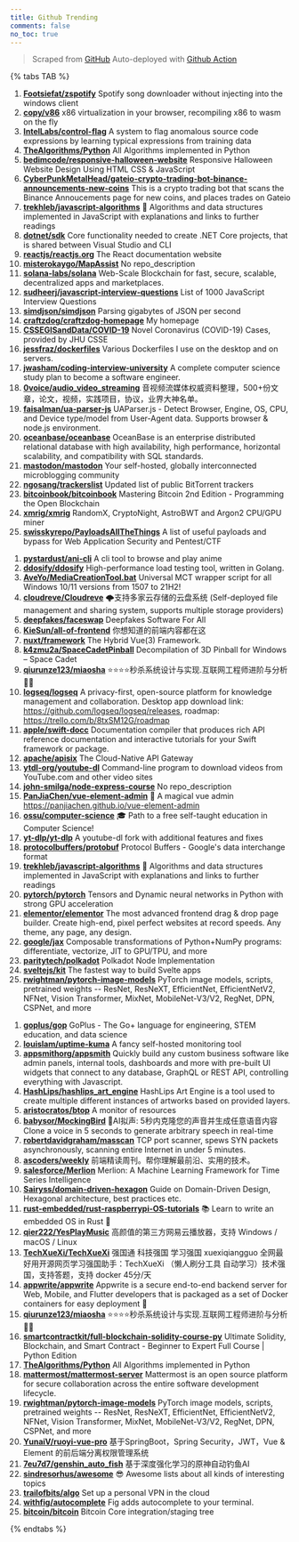 ```yaml
---
title: Github Trending
comments: false
no_toc: true
---
```


> Scraped from [GitHub](https://github.com/trending)
Auto-deployed with [Github Action](https://docs.github.com/en/actions)

{% tabs TAB %}
<!-- tab Daily -->
1. [**Footsiefat/zspotify**](https://github.com/Footsiefat/zspotify)
Spotify song downloader without injecting into the windows client
2. [**copy/v86**](https://github.com/copy/v86)
x86 virtualization in your browser, recompiling x86 to wasm on the fly
3. [**IntelLabs/control-flag**](https://github.com/IntelLabs/control-flag)
A system to flag anomalous source code expressions by learning typical expressions from training data
4. [**TheAlgorithms/Python**](https://github.com/TheAlgorithms/Python)
All Algorithms implemented in Python
5. [**bedimcode/responsive-halloween-website**](https://github.com/bedimcode/responsive-halloween-website)
Responsive Halloween Website Design Using HTML CSS & JavaScript
6. [**CyberPunkMetalHead/gateio-crypto-trading-bot-binance-announcements-new-coins**](https://github.com/CyberPunkMetalHead/gateio-crypto-trading-bot-binance-announcements-new-coins)
This is a crypto trading bot that scans the Binance Annoucements page for new coins, and places trades on Gateio
7. [**trekhleb/javascript-algorithms**](https://github.com/trekhleb/javascript-algorithms)
📝 Algorithms and data structures implemented in JavaScript with explanations and links to further readings
8. [**dotnet/sdk**](https://github.com/dotnet/sdk)
Core functionality needed to create .NET Core projects, that is shared between Visual Studio and CLI
9. [**reactjs/reactjs.org**](https://github.com/reactjs/reactjs.org)
The React documentation website
10. [**misterokaygo/MapAssist**](https://github.com/misterokaygo/MapAssist)
No repo_description
11. [**solana-labs/solana**](https://github.com/solana-labs/solana)
Web-Scale Blockchain for fast, secure, scalable, decentralized apps and marketplaces.
12. [**sudheerj/javascript-interview-questions**](https://github.com/sudheerj/javascript-interview-questions)
List of 1000 JavaScript Interview Questions
13. [**simdjson/simdjson**](https://github.com/simdjson/simdjson)
Parsing gigabytes of JSON per second
14. [**craftzdog/craftzdog-homepage**](https://github.com/craftzdog/craftzdog-homepage)
My homepage
15. [**CSSEGISandData/COVID-19**](https://github.com/CSSEGISandData/COVID-19)
Novel Coronavirus (COVID-19) Cases, provided by JHU CSSE
16. [**jessfraz/dockerfiles**](https://github.com/jessfraz/dockerfiles)
Various Dockerfiles I use on the desktop and on servers.
17. [**jwasham/coding-interview-university**](https://github.com/jwasham/coding-interview-university)
A complete computer science study plan to become a software engineer.
18. [**0voice/audio_video_streaming**](https://github.com/0voice/audio_video_streaming)
音视频流媒体权威资料整理，500+份文章，论文，视频，实践项目，协议，业界大神名单。
19. [**faisalman/ua-parser-js**](https://github.com/faisalman/ua-parser-js)
UAParser.js - Detect Browser, Engine, OS, CPU, and Device type/model from User-Agent data. Supports browser & node.js environment.
20. [**oceanbase/oceanbase**](https://github.com/oceanbase/oceanbase)
OceanBase is an enterprise distributed relational database with high availability, high performance, horizontal scalability, and compatibility with SQL standards.
21. [**mastodon/mastodon**](https://github.com/mastodon/mastodon)
Your self-hosted, globally interconnected microblogging community
22. [**ngosang/trackerslist**](https://github.com/ngosang/trackerslist)
Updated list of public BitTorrent trackers
23. [**bitcoinbook/bitcoinbook**](https://github.com/bitcoinbook/bitcoinbook)
Mastering Bitcoin 2nd Edition - Programming the Open Blockchain
24. [**xmrig/xmrig**](https://github.com/xmrig/xmrig)
RandomX, CryptoNight, AstroBWT and Argon2 CPU/GPU miner
25. [**swisskyrepo/PayloadsAllTheThings**](https://github.com/swisskyrepo/PayloadsAllTheThings)
A list of useful payloads and bypass for Web Application Security and Pentest/CTF
<!-- endtab -->
<!-- tab Weekly -->
1. [**pystardust/ani-cli**](https://github.com/pystardust/ani-cli)
A cli tool to browse and play anime
2. [**ddosify/ddosify**](https://github.com/ddosify/ddosify)
High-performance load testing tool, written in Golang.
3. [**AveYo/MediaCreationTool.bat**](https://github.com/AveYo/MediaCreationTool.bat)
Universal MCT wrapper script for all Windows 10/11 versions from 1507 to 21H2!
4. [**cloudreve/Cloudreve**](https://github.com/cloudreve/Cloudreve)
🌩支持多家云存储的云盘系统 (Self-deployed file management and sharing system, supports multiple storage providers)
5. [**deepfakes/faceswap**](https://github.com/deepfakes/faceswap)
Deepfakes Software For All
6. [**KieSun/all-of-frontend**](https://github.com/KieSun/all-of-frontend)
你想知道的前端内容都在这
7. [**nuxt/framework**](https://github.com/nuxt/framework)
The Hybrid Vue(3) Framework.
8. [**k4zmu2a/SpaceCadetPinball**](https://github.com/k4zmu2a/SpaceCadetPinball)
Decompilation of 3D Pinball for Windows – Space Cadet
9. [**qiurunze123/miaosha**](https://github.com/qiurunze123/miaosha)
⭐⭐⭐⭐秒杀系统设计与实现.互联网工程师进阶与分析🙋🐓
10. [**logseq/logseq**](https://github.com/logseq/logseq)
A privacy-first, open-source platform for knowledge management and collaboration. Desktop app download link: https://github.com/logseq/logseq/releases, roadmap: https://trello.com/b/8txSM12G/roadmap
11. [**apple/swift-docc**](https://github.com/apple/swift-docc)
Documentation compiler that produces rich API reference documentation and interactive tutorials for your Swift framework or package.
12. [**apache/apisix**](https://github.com/apache/apisix)
The Cloud-Native API Gateway
13. [**ytdl-org/youtube-dl**](https://github.com/ytdl-org/youtube-dl)
Command-line program to download videos from YouTube.com and other video sites
14. [**john-smilga/node-express-course**](https://github.com/john-smilga/node-express-course)
No repo_description
15. [**PanJiaChen/vue-element-admin**](https://github.com/PanJiaChen/vue-element-admin)
🎉 A magical vue admin https://panjiachen.github.io/vue-element-admin
16. [**ossu/computer-science**](https://github.com/ossu/computer-science)
🎓 Path to a free self-taught education in Computer Science!
17. [**yt-dlp/yt-dlp**](https://github.com/yt-dlp/yt-dlp)
A youtube-dl fork with additional features and fixes
18. [**protocolbuffers/protobuf**](https://github.com/protocolbuffers/protobuf)
Protocol Buffers - Google's data interchange format
19. [**trekhleb/javascript-algorithms**](https://github.com/trekhleb/javascript-algorithms)
📝 Algorithms and data structures implemented in JavaScript with explanations and links to further readings
20. [**pytorch/pytorch**](https://github.com/pytorch/pytorch)
Tensors and Dynamic neural networks in Python with strong GPU acceleration
21. [**elementor/elementor**](https://github.com/elementor/elementor)
The most advanced frontend drag & drop page builder. Create high-end, pixel perfect websites at record speeds. Any theme, any page, any design.
22. [**google/jax**](https://github.com/google/jax)
Composable transformations of Python+NumPy programs: differentiate, vectorize, JIT to GPU/TPU, and more
23. [**paritytech/polkadot**](https://github.com/paritytech/polkadot)
Polkadot Node Implementation
24. [**sveltejs/kit**](https://github.com/sveltejs/kit)
The fastest way to build Svelte apps
25. [**rwightman/pytorch-image-models**](https://github.com/rwightman/pytorch-image-models)
PyTorch image models, scripts, pretrained weights -- ResNet, ResNeXT, EfficientNet, EfficientNetV2, NFNet, Vision Transformer, MixNet, MobileNet-V3/V2, RegNet, DPN, CSPNet, and more
<!-- endtab -->
<!-- tab Monthly -->
1. [**goplus/gop**](https://github.com/goplus/gop)
GoPlus - The Go+ language for engineering, STEM education, and data science
2. [**louislam/uptime-kuma**](https://github.com/louislam/uptime-kuma)
A fancy self-hosted monitoring tool
3. [**appsmithorg/appsmith**](https://github.com/appsmithorg/appsmith)
Quickly build any custom business software like admin panels, internal tools, dashboards and more with pre-built UI widgets that connect to any database, GraphQL or REST API, controlling everything with Javascript.
4. [**HashLips/hashlips_art_engine**](https://github.com/HashLips/hashlips_art_engine)
HashLips Art Engine is a tool used to create multiple different instances of artworks based on provided layers.
5. [**aristocratos/btop**](https://github.com/aristocratos/btop)
A monitor of resources
6. [**babysor/MockingBird**](https://github.com/babysor/MockingBird)
🚀AI拟声: 5秒内克隆您的声音并生成任意语音内容 Clone a voice in 5 seconds to generate arbitrary speech in real-time
7. [**robertdavidgraham/masscan**](https://github.com/robertdavidgraham/masscan)
TCP port scanner, spews SYN packets asynchronously, scanning entire Internet in under 5 minutes.
8. [**ascoders/weekly**](https://github.com/ascoders/weekly)
前端精读周刊。帮你理解最前沿、实用的技术。
9. [**salesforce/Merlion**](https://github.com/salesforce/Merlion)
Merlion: A Machine Learning Framework for Time Series Intelligence
10. [**Sairyss/domain-driven-hexagon**](https://github.com/Sairyss/domain-driven-hexagon)
Guide on Domain-Driven Design, Hexagonal architecture, best practices etc.
11. [**rust-embedded/rust-raspberrypi-OS-tutorials**](https://github.com/rust-embedded/rust-raspberrypi-OS-tutorials)
📚 Learn to write an embedded OS in Rust 🦀
12. [**qier222/YesPlayMusic**](https://github.com/qier222/YesPlayMusic)
高颜值的第三方网易云播放器，支持 Windows / macOS / Linux
13. [**TechXueXi/TechXueXi**](https://github.com/TechXueXi/TechXueXi)
强国通 科技强国 学习强国 xuexiqiangguo 全网最好用开源网页学习强国助手：TechXueXi （懒人刷分工具 自动学习）技术强国，支持答题，支持 docker 45分/天
14. [**appwrite/appwrite**](https://github.com/appwrite/appwrite)
Appwrite is a secure end-to-end backend server for Web, Mobile, and Flutter developers that is packaged as a set of Docker containers for easy deployment 🚀
15. [**qiurunze123/miaosha**](https://github.com/qiurunze123/miaosha)
⭐⭐⭐⭐秒杀系统设计与实现.互联网工程师进阶与分析🙋🐓
16. [**smartcontractkit/full-blockchain-solidity-course-py**](https://github.com/smartcontractkit/full-blockchain-solidity-course-py)
Ultimate Solidity, Blockchain, and Smart Contract - Beginner to Expert Full Course | Python Edition
17. [**TheAlgorithms/Python**](https://github.com/TheAlgorithms/Python)
All Algorithms implemented in Python
18. [**mattermost/mattermost-server**](https://github.com/mattermost/mattermost-server)
Mattermost is an open source platform for secure collaboration across the entire software development lifecycle.
19. [**rwightman/pytorch-image-models**](https://github.com/rwightman/pytorch-image-models)
PyTorch image models, scripts, pretrained weights -- ResNet, ResNeXT, EfficientNet, EfficientNetV2, NFNet, Vision Transformer, MixNet, MobileNet-V3/V2, RegNet, DPN, CSPNet, and more
20. [**YunaiV/ruoyi-vue-pro**](https://github.com/YunaiV/ruoyi-vue-pro)
基于SpringBoot，Spring Security，JWT，Vue & Element 的前后端分离权限管理系统
21. [**7eu7d7/genshin_auto_fish**](https://github.com/7eu7d7/genshin_auto_fish)
基于深度强化学习的原神自动钓鱼AI
22. [**sindresorhus/awesome**](https://github.com/sindresorhus/awesome)
😎 Awesome lists about all kinds of interesting topics
23. [**trailofbits/algo**](https://github.com/trailofbits/algo)
Set up a personal VPN in the cloud
24. [**withfig/autocomplete**](https://github.com/withfig/autocomplete)
Fig adds autocomplete to your terminal.
25. [**bitcoin/bitcoin**](https://github.com/bitcoin/bitcoin)
Bitcoin Core integration/staging tree
<!-- endtab -->
{% endtabs %}
